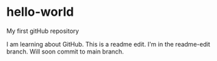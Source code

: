 # hello-world
My first gitHub repository

I am learning about GitHub. This is a readme edit. I'm in the readme-edit branch. Will soon commit to main branch.

